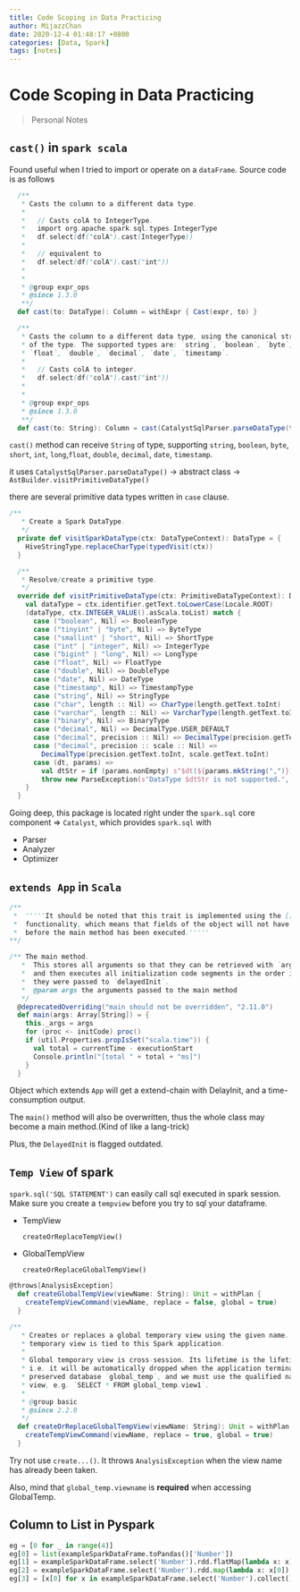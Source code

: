 ```yaml
---
title: Code Scoping in Data Practicing
author: MijazzChan
date: 2020-12-4 01:48:17 +0800
categories: [Data, Spark]
tags: [notes]
---
```


# Code Scoping in Data Practicing

> Personal Notes

## `cast()` in `spark scala`

Found useful when I tried to import or operate on a `dataFrame`. Source code is as follows

```scala
  /**
   * Casts the column to a different data type.
   * 
   *   // Casts colA to IntegerType.
   *   import org.apache.spark.sql.types.IntegerType
   *   df.select(df("colA").cast(IntegerType))
   *
   *   // equivalent to
   *   df.select(df("colA").cast("int"))
   * 
   *
   * @group expr_ops
   * @since 1.3.0
   **/
  def cast(to: DataType): Column = withExpr { Cast(expr, to) }

  /**
   * Casts the column to a different data type, using the canonical string representation
   * of the type. The supported types are: `string`, `boolean`, `byte`, `short`, `int`, `long`,
   * `float`, `double`, `decimal`, `date`, `timestamp`.
   * 
   *   // Casts colA to integer.
   *   df.select(df("colA").cast("int"))
   * 
   *
   * @group expr_ops
   * @since 1.3.0
   **/
  def cast(to: String): Column = cast(CatalystSqlParser.parseDataType(to))
```

`cast()` method can receive `String` of type, supporting  `string`, `boolean`, `byte`, `short`, `int`, `long`,`float`, `double`, `decimal`, `date`, `timestamp`.

it uses `CatalystSqlParser.parseDataType()` -> abstract class -> `AstBuilder.visitPrimitiveDataType()`

there are several primitive data types written in `case` clause. 

```scala
/**
   * Create a Spark DataType.
   */
  private def visitSparkDataType(ctx: DataTypeContext): DataType = {
    HiveStringType.replaceCharType(typedVisit(ctx))
  }

  /**
   * Resolve/create a primitive type.
   */
  override def visitPrimitiveDataType(ctx: PrimitiveDataTypeContext): DataType = withOrigin(ctx) {
    val dataType = ctx.identifier.getText.toLowerCase(Locale.ROOT)
    (dataType, ctx.INTEGER_VALUE().asScala.toList) match {
      case ("boolean", Nil) => BooleanType
      case ("tinyint" | "byte", Nil) => ByteType
      case ("smallint" | "short", Nil) => ShortType
      case ("int" | "integer", Nil) => IntegerType
      case ("bigint" | "long", Nil) => LongType
      case ("float", Nil) => FloatType
      case ("double", Nil) => DoubleType
      case ("date", Nil) => DateType
      case ("timestamp", Nil) => TimestampType
      case ("string", Nil) => StringType
      case ("char", length :: Nil) => CharType(length.getText.toInt)
      case ("varchar", length :: Nil) => VarcharType(length.getText.toInt)
      case ("binary", Nil) => BinaryType
      case ("decimal", Nil) => DecimalType.USER_DEFAULT
      case ("decimal", precision :: Nil) => DecimalType(precision.getText.toInt, 0)
      case ("decimal", precision :: scale :: Nil) =>
        DecimalType(precision.getText.toInt, scale.getText.toInt)
      case (dt, params) =>
        val dtStr = if (params.nonEmpty) s"$dt(${params.mkString(",")})" else dt
        throw new ParseException(s"DataType $dtStr is not supported.", ctx)
    }
  }
```

Going deep, this package is located right under the `spark.sql` core component => `Catalyst`, which provides `spark.sql` with 

+ Parser
+ Analyzer
+ Optimizer



## `extends App` in `Scala`

```scala
/**
 *  '''''It should be noted that this trait is implemented using the [[DelayedInit]]
 *  functionality, which means that fields of the object will not have been initialized
 *  before the main method has been executed.'''''
**/

/** The main method.
   *  This stores all arguments so that they can be retrieved with `args`
   *  and then executes all initialization code segments in the order in which
   *  they were passed to `delayedInit`.
   *  @param args the arguments passed to the main method
   */
  @deprecatedOverriding("main should not be overridden", "2.11.0")
  def main(args: Array[String]) = {
    this._args = args
    for (proc <- initCode) proc()
    if (util.Properties.propIsSet("scala.time")) {
      val total = currentTime - executionStart
      Console.println("[total " + total + "ms]")
    }
  }
```

Object which extends `App` will get a extend-chain with DelayInit, and a time-consumption output.

The `main()` method will also be overwritten, thus the whole class may become a main method.(Kind of like a lang-trick)

Plus, the `DelayedInit` is flagged outdated.



## `Temp View` of spark

`spark.sql('SQL STATEMENT')` can easily call sql executed in spark session. Make sure you create a `tempview` before you try to sql your dataframe.

+ TempView

  `createOrReplaceTempView()`

+ GlobalTempView

  `createOrReplaceGlobalTempView()` 

```scala
@throws[AnalysisException]
  def createGlobalTempView(viewName: String): Unit = withPlan {
    createTempViewCommand(viewName, replace = false, global = true)
  }

/**
   * Creates or replaces a global temporary view using the given name. The lifetime of this
   * temporary view is tied to this Spark application.
   *
   * Global temporary view is cross-session. Its lifetime is the lifetime of the Spark application,
   * i.e. it will be automatically dropped when the application terminates. It's tied to a system
   * preserved database `global_temp`, and we must use the qualified name to refer a global temp
   * view, e.g. `SELECT * FROM global_temp.view1`.
   *
   * @group basic
   * @since 2.2.0
   */
  def createOrReplaceGlobalTempView(viewName: String): Unit = withPlan {
    createTempViewCommand(viewName, replace = true, global = true)
  }
```

Try not use `create...()`. It throws `AnalysisException` when the view name has already been taken.

Also, mind that `global_temp.viewname` is **required** when accessing GlobalTemp.



## Column to List in Pyspark

```python
eg = [0 for _ in range(4)]
eg[0] = list(exampleSparkDataFrame.toPandas()['Number'])
eg[1] = exampleSparkDataFrame.select('Number').rdd.flatMap(lambda x: x).collect()
eg[2] = exampleSparkDataFrame.select('Number').rdd.map(lambda x: x[0]).collect()
eg[3] = [x[0] for x in exampleSparkDataFrame.select('Number').collect()]
```

